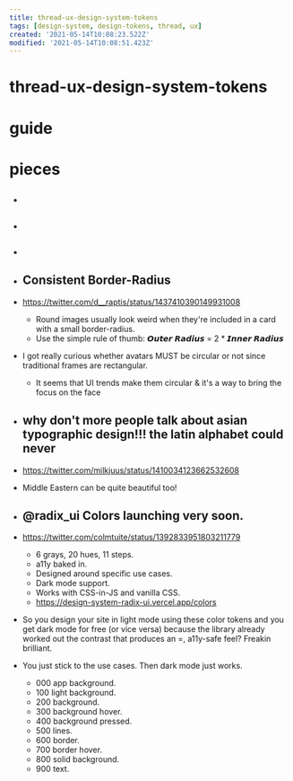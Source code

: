 ```yaml
---
title: thread-ux-design-system-tokens
tags: [design-system, design-tokens, thread, ux]
created: '2021-05-14T10:08:23.522Z'
modified: '2021-05-14T10:08:51.423Z'
---
```


# thread-ux-design-system-tokens

# guide

# pieces
- ## 

- ## 

- ## 

- ## Consistent Border-Radius
- https://twitter.com/d__raptis/status/1437410390149931008
  - Round images usually look weird when they're included in a card with a small border-radius. 
  - Use the simple rule of thumb: 𝙊𝙪𝙩𝙚𝙧 𝙍𝙖𝙙𝙞𝙪𝙨 = 2 * 𝙄𝙣𝙣𝙚𝙧 𝙍𝙖𝙙𝙞𝙪𝙨
- I got really curious whether avatars MUST be circular or not since traditional frames are rectangular.
  - It seems that UI trends make them circular & it's a way to bring the focus on the face


- ## why don't more people talk about asian typographic design!!! the latin alphabet could never
- https://twitter.com/milkjuus/status/1410034123662532608
- Middle Eastern can be quite beautiful too!

- ## @radix_ui Colors launching very soon.
- https://twitter.com/colmtuite/status/1392833951803211779
  - 6 grays, 20 hues, 11 steps.
  - a11y baked in.
  - Designed around specific use cases.
  - Dark mode support.
  - Works with CSS-in-JS and vanilla CSS.
  - https://design-system-radix-ui.vercel.app/colors
- So you design your site in light mode using these color tokens and you get dark mode for free (or vice versa) because the library already worked out the contrast that produces an =, a11y-safe feel? Freakin brilliant.
- You just stick to the use cases. Then dark mode just works.
  - 000 app background.
  - 100 light background.
  - 200 background.
  - 300 background hover.
  - 400 background pressed.
  - 500 lines.
  - 600 border.
  - 700 border hover.
  - 800 solid background.
  - 900 text.
